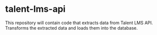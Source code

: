 # talent-lms-api
This repository will contain code that extracts data from Talent LMS API. Transforms the extracted data and loads them into the database.
